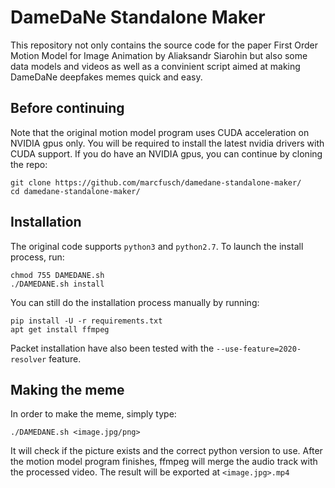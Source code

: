 # DameDaNe Standalone Maker

This repository not only contains the source code for the paper First Order Motion Model for Image Animation by Aliaksandr Siarohin but also some data models and videos as well as a convinient script aimed at making DameDaNe deepfakes memes quick and easy.

## Before continuing

Note that the original motion model program uses CUDA acceleration on NVIDIA gpus only. You will be required to install the latest nvidia drivers with CUDA support.
If you do have an NVIDIA gpus, you can continue by cloning the repo:
```
git clone https://github.com/marcfusch/damedane-standalone-maker/
cd damedane-standalone-maker/
```
## Installation

The original code supports ```python3``` and ```python2.7```. To launch the install process, run:
```
chmod 755 DAMEDANE.sh
./DAMEDANE.sh install
```
You can still do the installation process manually by running:
```
pip install -U -r requirements.txt
apt get install ffmpeg
```
Packet installation have also been tested with the ```--use-feature=2020-resolver``` feature.

## Making the meme

In order to make the meme, simply type:
```
./DAMEDANE.sh <image.jpg/png>
```
It will check if the picture exists and the correct python version to use.
After the motion model program finishes, ffmpeg will merge the audio track with the processed video.
The result will be exported at ```<image.jpg>.mp4```
